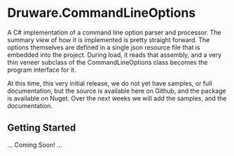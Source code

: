 # Druware.CommandLineOptions

A C# implementation of a command line option parser and processor. The summary 
view of how it is implemented is pretty straight forward. The options themselves
are defined in a single json resource file that is embedded into the 
project.  During load, it reads that assembly, and a very thin veneer subclass 
of the CommandLineOptions class becomes the program interface for it.

At this time, this very initial release, we do not yet have samples, or full 
documentation, but the source is available here on Github, and the package is 
available on Nuget.  Over the next weeks we will add the samples, and the 
documentation.

## Getting Started 

... Coming Soon! ...